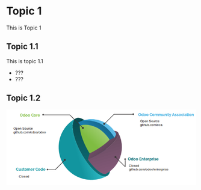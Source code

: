 # Topic 1

This is Topic 1

## Topic 1.1

This is topic 1.1

* ???
* ???

## Topic 1.2

![Topic 1.2](img/image.png)
